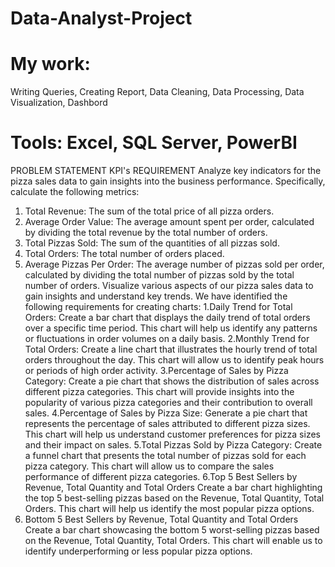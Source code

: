  # Data-Analyst-Project
# My work:
Writing Queries, Creating Report, Data Cleaning, Data Processing, Data Visualization, Dashbord
# Tools: Excel, SQL Server, PowerBI
PROBLEM STATEMENT 
KPI's REQUIREMENT
Analyze key indicators for the pizza sales data to gain insights into the business performance. Specifically, calculate the following metrics: 
1. Total Revenue: The sum of the total price of all pizza orders.
2. Average Order Value: The average amount spent per order, calculated by dividing the total revenue by the total number of orders.
3. Total Pizzas Sold: The sum of the quantities of all pizzas sold.
4. Total Orders: The total number of orders placed.
5. Average Pizzas Per Order: The average number of pizzas sold per order, calculated by dividing the total number of pizzas sold by the total number of orders.
Visualize various aspects of our pizza sales data to gain insights and understand key trends. We have identified the following requirements for creating charts: 
1.Daily Trend for Total Orders: Create a bar chart that displays the daily trend of total orders over a specific time period. This chart will help us identify any patterns or fluctuations in order volumes on a daily basis.
2.Monthly Trend for Total Orders: Create a line chart that illustrates the hourly trend of total orders throughout the day. This chart will allow us to identify peak hours or periods of high order activity.
3.Percentage of Sales by Pizza Category: Create a pie chart that shows the distribution of sales across different pizza categories. This chart will provide insights into the popularity of various pizza categories and their contribution to overall sales.
4.Percentage of Sales by Pizza Size: Generate a pie chart that represents the percentage of sales attributed to different pizza sizes. This chart will help us understand customer preferences for pizza sizes and their impact on sales. 
5.Total Pizzas Sold by Pizza Category: Create a funnel chart that presents the total number of pizzas sold for each pizza category. This chart will allow us to compare the sales performance of different pizza categories. 
6.Top 5 Best Sellers by Revenue, Total Quantity and Total Orders Create a bar chart highlighting the top 5 best-selling pizzas based on the Revenue, Total Quantity, Total Orders. This chart will help us identify the most popular pizza options. 
7. Bottom 5 Best Sellers by Revenue, Total Quantity and Total Orders Create a bar chart showcasing the bottom 5 worst-selling pizzas based on the Revenue, Total Quantity, Total Orders. This chart will enable us to identify underperforming or less popular pizza options.
